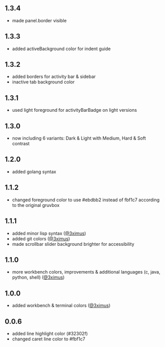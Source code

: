 ## 1.3.4

-   made panel.border visible

## 1.3.3

-   added activeBackground color for indent guide

## 1.3.2

-   added borders for activity bar & sidebar
-   inactive tab background color

## 1.3.1

-   used light foreground for activityBarBadge on light versions

## 1.3.0

-   now including 6 variants: Dark & Light with Medium, Hard & Soft contrast

## 1.2.0

-   added golang syntax

## 1.1.2

-   changed foreground color to use #ebdbb2 instead of fbf1c7 according to the original gruvbox

## 1.1.1

-   added minor lisp syntax ([@3ximus](https://github.com/3ximus))
-   added git colors ([@3ximus](https://github.com/3ximus))
-   made scrollbar slider background brighter for accessibility

## 1.1.0

-   more workbench colors, improvements & additional languages (c, java, python, shell) ([@3ximus](https://github.com/3ximus))

## 1.0.0

-   added workbench & terminal colors ([@3ximus](https://github.com/3ximus))

## 0.0.6

-   added line highlight color (#32302f)
-   changed caret line color to #fbf1c7
